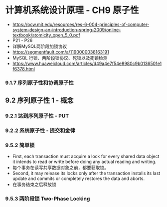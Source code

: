 # 计算机系统设计原理 - CH9 原子性
- https://ocw.mit.edu/resources/res-6-004-principles-of-computer-system-design-an-introduction-spring-2009/online-textbook/atomicity_open_5_0.pdf
- P21 - P26
- 详解MySQL两阶段加锁协议
- https://segmentfault.com/a/1190000038163191
- MySQL 行锁、两阶段锁协议、死锁以及死锁检测
- https://www.huaweicloud.com/articles/d49a4e7f54e8980c9b0136501e1f6378.html

### 9.1.7 序列原子性和协调原子性

## 9.2 序列原子性 1 - 概念

### 9.2.1 达到序列原子性 - PUT

### 9.2.2 系统原子性 - 提交和金律

### 9.5.2 简单锁
- First, each transaction must acquire a lock for every shared data object it intends to read or write before doing any actual reading and writing. 
- 每个事务在读写共享数据对象之前，都要获取锁。
- Second, it may release its locks only after the transaction installs its last update and commits or completely restores the data and aborts.
- 在事务结束之后释放锁

### 9.5.3 两阶段锁 Two-Phase Locking



